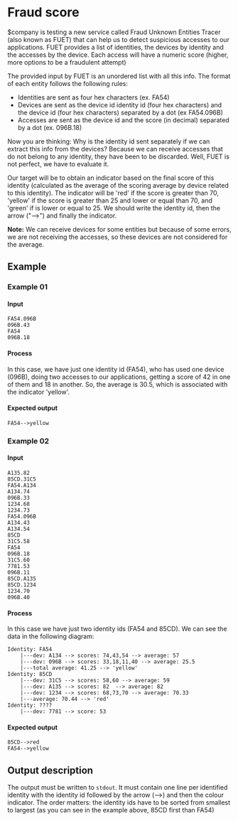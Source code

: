 # Fraud score

$company is testing a new service called Fraud Unknown Entities Tracer (also known as FUET) that can help us to detect suspicious accesses to our applications.
FUET provides a list of identities, the devices by identity and the accesses by the device. Each access will have a numeric score (higher, more options to be a fraudulent attempt)

The provided input by FUET is an unordered list with all this info. The format of each entity follows the following rules:

* Identities are sent as four hex characters (ex. FA54)
* Devices are sent as the device id identity id (four hex characters) and the device id (four hex characters) separated by a dot (ex FA54.096B)
* Accesses are sent as the device id and the score (in decimal) separated by a dot (ex. 096B.18)

Now you are thinking: Why is the identity id sent separately if we can extract this info from the devices? 
Because we can receive accesses that do not belong to any identity, they have been to be discarded. Well, FUET is not perfect, we have to evaluate it.

Our target will be to obtain an indicator based on the final score of this identity (calculated as the average of the scoring average by device related to this identity).
The indicator will be 'red' if the score is greater than 70, 'yellow' if the score is greater than 25 and lower or equal than 70, and 'green' if is lower or equal to 25.
We should write the identity id, then the arrow ("-->") and finally the indicator.

**Note:** We can receive devices for some entities but because of some errors, we are not receiving the accesses, so these devices are not considered for the average.

## Example

### Example 01

#### Input

    FA54.096B
    096B.43
    FA54
    096B.18

#### Process

In this case, we have just one identity id (FA54), who has used one device (096B), doing two accesses to our applications, getting a score of 42 in one of them and 18 in another. 
So, the average is 30.5, which is associated with the indicator 'yellow'.

#### Expected output

    FA54-->yellow

### Example 02

#### Input

    A135.82
    85CD.31C5
    FA54.A134
    A134.74
    096B.33
    1234.68
    1234.73
    FA54.096B
    A134.43
    A134.54
    85CD
    31C5.58
    FA54
    096B.18
    31C5.60
    7781.53
    096B.11
    85CD.A135
    85CD.1234
    1234.70
    096B.40



#### Process

In this case we have just two identity ids (FA54 and 85CD). We can see the data in the following diagram:
    
    Identity: FA54
        |---dev: A134 --> scores: 74,43,54 --> average: 57
        |---dev: 096B --> scores: 33,18,11,40 --> average: 25.5
        |---total average: 41.25 --> 'yellow'
    Identity: 85CD
        |---dev: 31C5 --> scores: 58,60 --> average: 59
        |---dev: A135 --> scores: 82  --> average: 82
        |---dev: 1234 --> scores: 68,73,70 --> average: 70.33
        |---average: 70.44 --> 'red'
    Identity: ????
        |---dev: 7781 --> score: 53


#### Expected output

    85CD-->red
    FA54-->yellow

## Output description

The output must be written to `stdout`. It must contain one line per identified identity with the identity id followed by the arrow (-->) and then the colour indicator.
The order matters: the identity ids have to be sorted from smallest to largest (as you can see in the example above, 85CD first than FA54)

